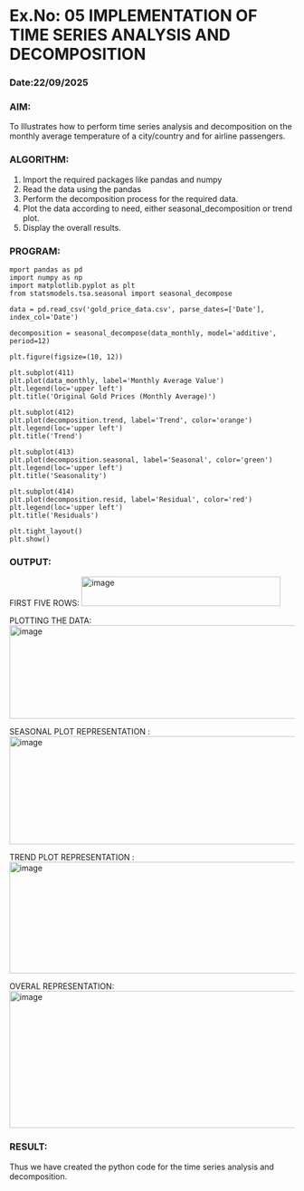 # Ex.No: 05  IMPLEMENTATION OF TIME SERIES ANALYSIS AND DECOMPOSITION
### Date:22/09/2025 


### AIM:
To Illustrates how to perform time series analysis and decomposition on the monthly average temperature of a city/country and for airline passengers.

### ALGORITHM:
1. Import the required packages like pandas and numpy
2. Read the data using the pandas
3. Perform the decomposition process for the required data.
4. Plot the data according to need, either seasonal_decomposition or trend plot.
5. Display the overall results.

### PROGRAM:
```
mport pandas as pd
import numpy as np
import matplotlib.pyplot as plt
from statsmodels.tsa.seasonal import seasonal_decompose
```
```
data = pd.read_csv('gold_price_data.csv', parse_dates=['Date'], index_col='Date')
```
```
decomposition = seasonal_decompose(data_monthly, model='additive', period=12)

```
```
plt.figure(figsize=(10, 12))
```
```
plt.subplot(411)
plt.plot(data_monthly, label='Monthly Average Value')
plt.legend(loc='upper left')
plt.title('Original Gold Prices (Monthly Average)')
```
```
plt.subplot(412)
plt.plot(decomposition.trend, label='Trend', color='orange')
plt.legend(loc='upper left')
plt.title('Trend')
```
```
plt.subplot(413)
plt.plot(decomposition.seasonal, label='Seasonal', color='green')
plt.legend(loc='upper left')
plt.title('Seasonality')
```
```
plt.subplot(414)
plt.plot(decomposition.resid, label='Residual', color='red')
plt.legend(loc='upper left')
plt.title('Residuals')
```
```
plt.tight_layout()
plt.show()
```
### OUTPUT:
FIRST FIVE ROWS:
<img width="352" height="52" alt="image" src="https://github.com/user-attachments/assets/bfbacc13-b0ef-4e7f-a609-c6f4748c44eb" />

PLOTTING THE DATA:
<img width="526" height="165" alt="image" src="https://github.com/user-attachments/assets/6816385a-8fb0-47d9-b0b0-3a6776036424" />


SEASONAL PLOT REPRESENTATION :
<img width="648" height="191" alt="image" src="https://github.com/user-attachments/assets/9452e3c4-0b70-4fd0-88dd-71bc1fef757e" />

TREND PLOT REPRESENTATION :
<img width="657" height="197" alt="image" src="https://github.com/user-attachments/assets/16de83e7-82ee-408b-b4d9-158e30b8d32c" />

OVERAL REPRESENTATION:
<img width="777" height="242" alt="image" src="https://github.com/user-attachments/assets/9105d918-0098-4c3e-ae57-801e5538b793" />



### RESULT:
Thus we have created the python code for the time series analysis and decomposition.
